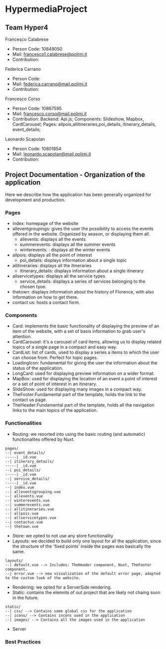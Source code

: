 # HypermediaProject

## Team Hyper4
Francesco Calabrese
 - Person Code: 10849050
 - Mail: francesco1.calabrese@polimi.it
 - Contribution:
 
Federica Carrano
 - Person Code: 
 - Mail: federica.carrano@mail.polimi.it
 - Contribution:
 
Francesco Corso
 - Person Code: 10867595
 - Mail: francesco.corso@mail.polimi.it
 - Contribution: Backend: Api.js; Components: Slideshow, Mapbox, CardCarousel; Pages: allpois,allitineraries,poi_details, itinerary_details, event_details;
 
Leonardo Scapolan
 - Person Code: 10801854
 - Mail: leonardo.scapolan@mail.polimi.it
 - Contribution:
 
## Project Documentation - Organization of the application
Here we describe how the application has been generally organized for development and production.
### Pages
- index: homepage of the website
- alleventgroupings: gives the user the possibility to access the events offered in the website. Organized by season, or displaying them all.
  - allevents: displays all the events
  - summerevents: displays all the summer events
  - winterevents: : displays all the winter events
- allpois: displays all the point of interest
  - poi_details: displays information about a single topic 
- allitineraries: displays all the itineraries
  - itinerary_details: displays information about a single itinerary
- allservicetypes: displays all the service types
  - service_details: displays a series of services belonging to the chosen tyoe.
- thetown: displays information about the history of Florence, with also information on how to get there.
- contact us: hosts a contact form.

### Components
- Card: implements the basic functionality of displaying the preview of an item of the website, with a set of basis information to grab user's attention.
- CardCarousel: it's a carousel of card items, allowing us to display related topics of a single page in a compact and easy way.
- CardList: list of cards, used to display a series a items to which the user can choose from. Perfect for topic pages.
- LoadingIcon: fundamental for giving the user the information about the status of the application.
- LongCard: used for displaying preview information on a wider format.
- MapBox: used for displaying the location of an event a point of interest or a set of point of interest in an itinerary.
- SlideShow: used for displaying many images in a compact way.
- TheFooter:Fundamental part of the template, holds the link to the contact us page.
- TheHeader:Fundamental part of the template, holds all the navigation links to the main topics of the application.
### Functionalities
- Routing: we resorted into using the basic routing (and automatic) functionalites offered by Nuxt. 
```
pages/
--| event_details/
-----| _id.vue
--| itinerary_details/
-----| _id.vue
--| poi_details/
-----| _id.vue
--| service_details/
-----| _id.vue
--| index.vue
--| alleventsgrouping.vue
--| allevents.vue
--| winterevents.vue
--| summerevents.vue
--| allitineraries.vue
--| allpois.vue
--| allservicetypes.vue
--| contactus.vue
--| thetown.vue
```
- Store: we opted to not use any store functionality
- Layouts: we decided to build only one layout for all the application, since the structure of the 'fixed points' inside the pages was basically the same. 
```
layouts/
--| default.vue --> Includes: TheHeader component, Nuxt, TheFooter component.
--| error.vue --> new visualization of the default error page, adapted to the custom look of the website.
```
- Rendering: we opted for a ServerSide rendering.
- Static: contains the elemnts of out project that are likely not chaing soon in the future.
```
static/
--| css/ --> Contains some global css for the application
--| icons/ --> Contains incons used in the application
--| images/ --> Contains all the images used in the application
```
- Server
### Best Practices 

